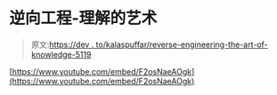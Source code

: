 # 逆向工程-理解的艺术

> 原文:[https://dev . to/kalaspuffar/reverse-engineering-the-art-of-knowledge-5119](https://dev.to/kalaspuffar/reverse-engineering-the-art-of-understanding-5119)

[https://www.youtube.com/embed/F2osNaeAOgk](https://www.youtube.com/embed/F2osNaeAOgk)